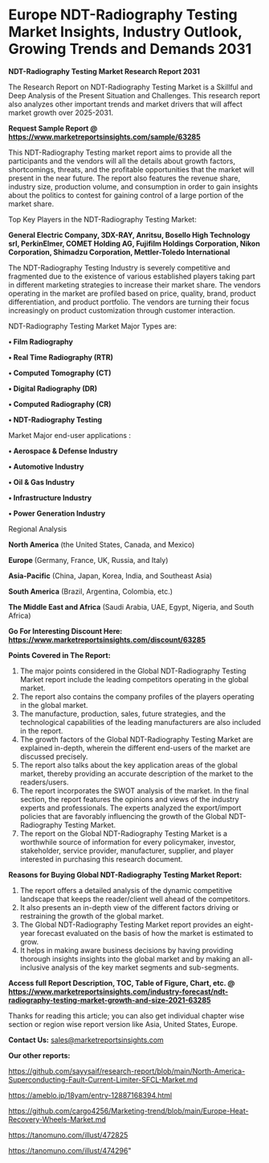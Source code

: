 # Europe NDT-Radiography Testing Market Insights, Industry Outlook, Growing Trends and Demands 2031

<strong>NDT-Radiography Testing Market Research Report 2031</strong>

The Research Report on NDT-Radiography Testing Market is a Skillful and Deep Analysis of the Present Situation and Challenges. This research report also analyzes other important trends and market drivers that will affect market growth over 2025-2031.

<strong>Request Sample Report @ <a href=https://www.marketreportsinsights.com/sample/63285>https://www.marketreportsinsights.com/sample/63285</a></strong>

This NDT-Radiography Testing market report aims to provide all the participants and the vendors will all the details about growth factors, shortcomings, threats, and the profitable opportunities that the market will present in the near future. The report also features the revenue share, industry size, production volume, and consumption in order to gain insights about the politics to contest for gaining control of a large portion of the market share.

Top Key Players in the NDT-Radiography Testing Market:

<strong>General Electric Company, 3DX-RAY, Anritsu, Bosello High Technology srl, PerkinElmer, COMET Holding AG, Fujifilm Holdings Corporation, Nikon Corporation, Shimadzu Corporation, Mettler-Toledo International</strong>

The NDT-Radiography Testing Industry is severely competitive and fragmented due to the existence of various established players taking part in different marketing strategies to increase their market share. The vendors operating in the market are profiled based on price, quality, brand, product differentiation, and product portfolio. The vendors are turning their focus increasingly on product customization through customer interaction.

NDT-Radiography Testing Market Major Types are:

<strong>• Film Radiography

• Real Time Radiography (RTR)

• Computed Tomography (CT)

• Digital Radiography (DR)

• Computed Radiography (CR)

• NDT-Radiography Testing</strong>

Market Major end-user applications :

<strong>• Aerospace & Defense Industry

• Automotive Industry

• Oil & Gas Industry

• Infrastructure Industry

• Power Generation Industry</strong>

Regional Analysis

</u><strong><b>North America</b></strong> (the United States, Canada, and Mexico)

<strong><b>Europe </b></strong>(Germany, France, UK, Russia, and Italy)

<strong><b>Asia-Pacific</b></strong> (China, Japan, Korea, India, and Southeast Asia)

<strong><b>South America</b></strong> (Brazil, Argentina, Colombia, etc.)

<strong><b>The Middle East and Africa</b></strong> (Saudi Arabia, UAE, Egypt, Nigeria, and South Africa)

<strong>Go For Interesting Discount Here: <a href=https://www.marketreportsinsights.com/discount/63285>https://www.marketreportsinsights.com/discount/63285</a></strong>

<strong>Points Covered in The Report:</strong>
<ol>
  <li>The major points considered in the Global NDT-Radiography Testing Market report include the leading competitors operating in the global market.</li>
  <li>The report also contains the company profiles of the players operating in the global market.</li>
  <li>The manufacture, production, sales, future strategies, and the technological capabilities of the leading manufacturers are also included in the report.</li>
  <li>The growth factors of the Global NDT-Radiography Testing Market are explained in-depth, wherein the different end-users of the market are discussed precisely.</li>
  <li>The report also talks about the key application areas of the global market, thereby providing an accurate description of the market to the readers/users.</li>
  <li>The report incorporates the SWOT analysis of the market. In the final section, the report features the opinions and views of the industry experts and professionals. The experts analyzed the export/import policies that are favorably influencing the growth of the Global NDT-Radiography Testing Market.</li>
  <li>The report on the Global NDT-Radiography Testing Market is a worthwhile source of information for every policymaker, investor, stakeholder, service provider, manufacturer, supplier, and player interested in purchasing this research document.</li>
</ol>
<strong>Reasons for Buying Global NDT-Radiography Testing Market Report:</strong>

<ol>
  <li>The report offers a detailed analysis of the dynamic competitive landscape that keeps the reader/client well ahead of the competitors.</li>
  <li>It also presents an in-depth view of the different factors driving or restraining the growth of the global market.</li>
  <li>The Global NDT-Radiography Testing Market report provides an eight-year forecast evaluated on the basis of how the market is estimated to grow.</li>
  <li>It helps in making aware business decisions by having providing thorough insights insights into the global market and by making an all-inclusive analysis of the key market segments and sub-segments.</li>
</ol>
<strong>Access full Report Description, TOC, Table of Figure, Chart, etc. @ <a href=https://www.marketreportsinsights.com/industry-forecast/ndt-radiography-testing-market-growth-and-size-2021-63285>https://www.marketreportsinsights.com/industry-forecast/ndt-radiography-testing-market-growth-and-size-2021-63285</a></strong>


Thanks for reading this article; you can also get individual chapter wise section or region wise report version like Asia, United States, Europe.

<strong>Contact Us:</strong>
sales@marketreportsinsights.com

<strong>Our other reports:</strong>

<a href=https://github.com/sayysaif/research-report/blob/main/North-America-Superconducting-Fault-Current-Limiter-SFCL-Market.md>https://github.com/sayysaif/research-report/blob/main/North-America-Superconducting-Fault-Current-Limiter-SFCL-Market.md</a>

<a href=https://ameblo.jp/18yam/entry-12887168394.html>https://ameblo.jp/18yam/entry-12887168394.html</a>

<a href=https://github.com/cargo4256/Marketing-trend/blob/main/Europe-Heat-Recovery-Wheels-Market.md>https://github.com/cargo4256/Marketing-trend/blob/main/Europe-Heat-Recovery-Wheels-Market.md</a>

<a href=https://tanomuno.com/illust/472825>https://tanomuno.com/illust/472825</a>

<a href=https://tanomuno.com/illust/474296>https://tanomuno.com/illust/474296</a>"
